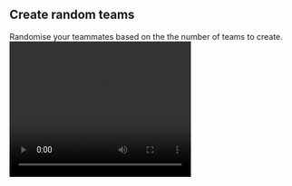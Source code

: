 <h2>Create random teams</h2>
Randomise your teammates based on the the number of teams to create.
<video width="320" height="240" autoplay>
  <source src="teammates-videp.mp4" type="video/mp4">
  This is the demo.
</video>
